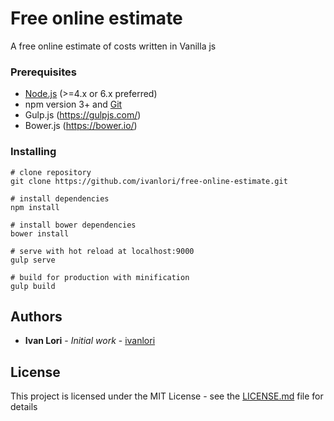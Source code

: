 # Free online estimate

A free online estimate of costs written in Vanilla js

### Prerequisites

- [Node.js](https://nodejs.org/en/) (>=4.x or 6.x preferred)
- npm version 3+ and [Git](https://git-scm.com/)
- Gulp.js (https://gulpjs.com/)
- Bower.js (https://bower.io/)

### Installing

```
# clone repository
git clone https://github.com/ivanlori/free-online-estimate.git

# install dependencies
npm install

# install bower dependencies
bower install

# serve with hot reload at localhost:9000
gulp serve

# build for production with minification
gulp build

```

## Authors

* **Ivan Lori** - *Initial work* - [ivanlori](https://github.com/ivanlori)

## License

This project is licensed under the MIT License - see the [LICENSE.md](LICENSE.md) file for details
